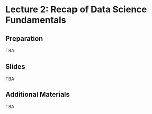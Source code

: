 # Lecture 2: Recap of Data Science Fundamentals

## Preparation

TBA

## Slides

TBA

## Additional Materials

TBA
